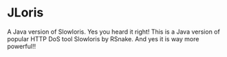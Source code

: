 JLoris
======

A Java version of Slowloris. Yes you heard it right! This is a Java version of popular HTTP DoS tool Slowloris by RSnake. And yes it is way more powerful!!
